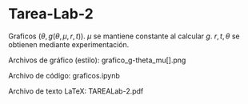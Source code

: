 # Tarea-Lab-2

Graficos $(\theta,g(\theta,\mu,r,t))$. $\mu$ se mantiene constante al calcular $g$. $r, t, \theta$ se obtienen mediante experimentación.

Archivos de gráfico (estilo): grafico_g-theta_mu[].png

Archivo de código: graficos.ipynb

Archivo de texto LaTeX: TAREALab-2.pdf
